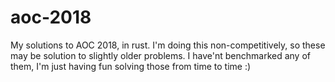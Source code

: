 # aoc-2018
My solutions to AOC 2018, in rust.
I'm doing this non-competitively, so these may be solution to slightly older problems.
I have'nt benchmarked any of them, I'm just having fun solving those from time to time :)
